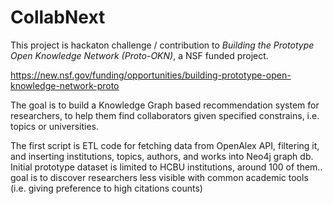 # CollabNext

This project is hackaton challenge / contribution to *Building the Prototype Open Knowledge Network (Proto-OKN)*, a NSF funded project. 

https://new.nsf.gov/funding/opportunities/building-prototype-open-knowledge-network-proto

The goal is to build a Knowledge Graph based recommendation system for researchers, to help them find collaborators given specified constrains, i.e. topics or universities. 

The first script is ETL code for fetching data from OpenAlex API, filtering it, and inserting institutions, topics, authors, and works into Neo4j graph db. Initial prototype dataset is limited to HCBU institutions, around 100 of them.. goal is to discover researchers less visible with common academic tools (i.e. giving preference to high citations counts)
